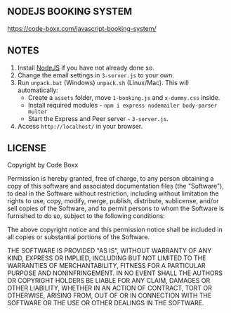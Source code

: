 ## NODEJS BOOKING SYSTEM
https://code-boxx.com/javascript-booking-system/

## NOTES
1) Install [NodeJS](https://nodejs.org/) if you have not already done so.
2) Change the email settings in `3-server.js` to your own.
3) Run `unpack.bat` (Windows) `unpack.sh` (Linux/Mac). This will automatically:
   - Create a `assets` folder, move `1-booking.js` and `x-dummy.css` inside.
   - Install required modules - `npm i express nodemailer body-parser multer`
   - Start the Express and Peer server - `3-server.js`.
4) Access `http://localhost/` in your browser.

## LICENSE
Copyright by Code Boxx

Permission is hereby granted, free of charge, to any person obtaining a copy
of this software and associated documentation files (the "Software"), to deal
in the Software without restriction, including without limitation the rights
to use, copy, modify, merge, publish, distribute, sublicense, and/or sell
copies of the Software, and to permit persons to whom the Software is
furnished to do so, subject to the following conditions:

The above copyright notice and this permission notice shall be included in all
copies or substantial portions of the Software.

THE SOFTWARE IS PROVIDED "AS IS", WITHOUT WARRANTY OF ANY KIND, EXPRESS OR
IMPLIED, INCLUDING BUT NOT LIMITED TO THE WARRANTIES OF MERCHANTABILITY,
FITNESS FOR A PARTICULAR PURPOSE AND NONINFRINGEMENT. IN NO EVENT SHALL THE
AUTHORS OR COPYRIGHT HOLDERS BE LIABLE FOR ANY CLAIM, DAMAGES OR OTHER
LIABILITY, WHETHER IN AN ACTION OF CONTRACT, TORT OR OTHERWISE, ARISING FROM,
OUT OF OR IN CONNECTION WITH THE SOFTWARE OR THE USE OR OTHER DEALINGS IN THE
SOFTWARE.